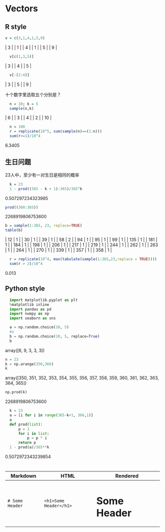 # Vectors
## R style
```R
v = c(3,1,4,1,5,9)
```

| 3 |
| 1 |
| 4 |
| 1 |
| 5 |
| 9 |

```R
  v[c(1,3,5)]
```

| 3 |
| 4 |
| 5 |

```R
  v[-(2:4)]
```

| 3 |
| 5 |
| 9 |

十个数字里选取五个分别是？

```R
  n = 10; k = 5
  sample(n,k)
```

|  6 |
|  3 |
|  4 |
|  2 |
| 10 |

```R
  n = 100
  r = replicate(10^5, sum(sample(n)==(1:n)))
  sum(r>=1)/10^4
```

6.3405



## 生日问题
23人中，至少有一对生日是相同的概率

```R
  k = 23
  1 - prod((365 - k + 1):365)/365^k

```

0.507297234323985

```R
prod((360:365))
```
2268919806753600

```R
b = sample(1:365, 23, replace=TRUE)
table(b)
```

|  12 | 1 |
|  30 | 1 |
|  39 | 1 |
|  58 | 2 |
|  94 | 1 |
|  95 | 1 |
|  99 | 1 |
| 135 | 1 |
| 181 | 1 |
| 184 | 1 |
| 198 | 1 |
| 206 | 1 |
| 217 | 1 |
| 219 | 1 |
| 244 | 1 |
| 262 | 1 |
| 263 | 1 |
| 264 | 1 |
| 270 | 1 |
| 339 | 1 |
| 357 | 1 |
| 358 | 1 |

```R
  r = replicate(10^4, max(tabulate(sample(1:365,23,replace = TRUE))))
  sum(r > 2)/10^4
```

0.013

## Python style
```python
  import matplotlib.pyplot as plt
  %matplotlib inline
  import pandas as pd
  import numpy as np
  import seaborn as sns

  a = np.random.choice(10, 5)
  #a
  b = np.random.choice(10, 5, replace=True)
  b
```

array([6, 9, 3, 3, 3])




```python
n = 23
k = np.arange(350,366)
k

```

array([350, 351, 352, 353, 354, 355, 356, 357, 358, 359, 360, 361, 362,
       363, 364, 365])



```python
np.prod(k)
```

2268919806753600

```python
  k = 23
  a = [i for i in range(365-k+1, 366,1)]
  a
  def prod(list):
      p = 1
      for i in list:
          p = p * i
      return p
  1 - prod(a)/365**k


```

0.5072972343239854

# 
| Markdown | HTML | Rendered |
| -- | -- | -- |
| `# Some Header` | `<h1>Some Header</h1>` | <h1>Some Header</h1> |
